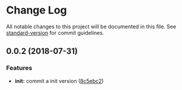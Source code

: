 # Change Log

All notable changes to this project will be documented in this file. See [standard-version](https://github.com/conventional-changelog/standard-version) for commit guidelines.

<a name="0.0.2"></a>
## 0.0.2 (2018-07-31)


### Features

* **init:** commit a init version ([8c5ebc2](https://github.com/jcc2d/jcc2d-axes/commit/8c5ebc2))

